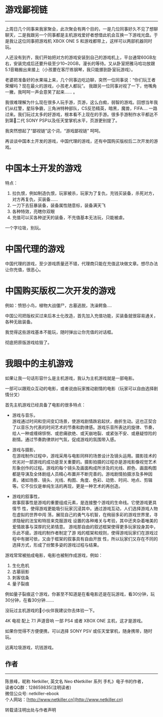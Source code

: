 # 游戏鄙视链

---

上周日几个同事来我家聚会，此次聚会有两个目的，一是几位同事好久不见了想聊聊天，二是我跟另一个同事都是主机游戏爱好者想借此机会互换一下游戏光盘。于是我让这位同事把游戏机 XBOX ONE S 和游戏都带上，这样可以两部机器同时玩。

人还没有到齐，我们开始把对方的游戏安装到自己的游戏机上，平台通常60GB左右，安装完成后还要升级至少10~20GB，漫长的等待。又从卧室把雅马哈功放跟5.1音箱搬出来接上（小孩要在客厅练钢琴，我只能挪到卧室玩游戏）。

老婆把准备好的水果端上来，几个同事边吃边聊，突然一位同事说：“你们玩王者荣耀吗？现在最火的游戏，小孩老人都玩”。 我跟另一位同事对视了一下，他嘴角一撇，我呵呵一声会意笑了起来...... 。

我很难理解为什么现在很多人玩手游，页游，这么白痴，弱智的游戏。回想当年我们从红警，星际争霸，三角洲特种部队，CS反恐精英，暗黑，魔兽，FIFA.... 一路过来。我们玩过太多的好游戏，根本看不上现在的手游。很多手游制作水平都达不到第二代 SONY PSP以及任天堂掌机水平，页游更别提了。

我突然想起了“鄙视链”这个词，“游戏鄙视链” 呵呵。

再谈谈中国本土开发的游戏，中国代理的游戏，还有中国购买版权后二次开发的游戏。

# 中国本土开发的游戏

特点：

1. 拉仇恨，例如制造仇恨，玩家被杀，玩家为了复仇，充钱买装备，杀死对方，对方再复仇，买装备......
2. 一刀下去狂暴装备，装备属性随意标，装备满天飞
3. 各种特效，亮瞎你双眼
4. 充值可以买各种逆天的装备，不充值基本无法玩，只能被虐。

一个字垃圾，别玩。

# 中国代理的游戏

中国代理的游戏，至少游戏质量还不错，代理商只能在充值这块做文章。想尽办法让你充值，很恶心。

# 中国购买版权二次开发的游戏

例如：愤怒小鸟，植物大战僵尸，古墓逃脱，洗澡鳄鱼....

中国公司把版权买过来后本土化改造，首先加入充值功能，买装备就很容易通关，各种无敌装备。

我觉得这些游戏基本不能玩，随时弹出让你充值的对话框。

彻底把原版游戏给毁了。

# 我眼中的主机游戏

如果让我一句话形容什么是主机游戏，我认为主机游戏就是一部电影。

一部可以跟观众互动的电影，或者说由玩家推动剧情的电影（玩家可以自由选择剧情分叉）

首先主机游戏已经具备了电影的很多特点：

* 游戏与音乐，  
  游戏通过时间和空间变幻场景，使游戏剧情跌宕起伏，曲折生动。这也正契合了以音乐为代表的时间艺术的节奏和韵律感。游戏乐音所表达的旋律、节奏，给人一种或缠绵悱恻、或悲痛欲绝、或天崩地裂、或紧张不安、或悬疑惊险的剧情。通过节奏韵律烘衬气氛，促成游戏的氛围带入感。

* 游戏与摄影，  
  在游戏制作过程中，游戏采用与电影同样的场景设计及镜头运用。摄影技术的优劣对一部游戏的成功是至关重要的。摄影拍摄的过程亦是游戏影像视觉艺术形象创作的过程。游戏的每个镜头及画面构成所涉及的光线、颜色、画面构图都是导演及全体剧组人员精心布置并不断完善的。游戏剧情拍摄涉及多种因素，诸如场景、镜头、光线、构图、角度、色彩、动势、时间、地点、剪辑等。它不仅仅是单纯生活的再现，更是一种艺术的再创造。

* 游戏的叙事性，  
  故事叙事性是游戏的重要组成元素，是连接整个游戏的生命线。它使游戏更具情节 性，使得游戏更能吸引玩家沉浸其中。通过游戏互动，人们选择游戏人物在虚拟的世界中闯 荡，展现自己的勇气与机智，在绚丽多彩的游戏世界里，寻求隐秘的法宝和特技来克服游戏 设置的各种难关与考验，其中还夹杂着唯美的爱情故事与深厚的兄弟情意。 游戏那自由的叙述框架使得更多玩家投身其中，乐此不疲。游戏的制作者制定了游 戏的框架和规则，使得游戏玩家们在游戏过程中有据可依，又由于框架的叙事具有自由开放 性，所以玩家们又存在不同的选择方式，形成了纷繁多姿的游戏过程与结果。

游戏常常被拍成电影，电影也被制作成游戏，例如：

1. 生化危机
2. 古墓丽影
3. 刺客信条
4. 量子裂痕

例如量子裂痕这个游戏，你甚至不知道是在看电影还是在玩游戏，看30分钟，玩30分钟，在看30分钟.......

没玩过主机游戏的小伙伴我建议你去体验一下。

4K 电视 配上 7.1 声道音响 一部 PS4 或者 XBOX ONE 主机，这才是游戏。

如果你觉得不方便便携，可以选择 SONY PSV 或任天堂掌机，随身携带，随时玩。

远离垃圾游戏，坑钱游戏。

## 作者

---

陈景峰，昵称 Netkiller, 英文名 Neo 《Netkiller 系列 手札》电子书的作者，  
读者QQ群：128659835\(注明读者\)  
微信公众号: netkiller-ebook  
个人网站：[http://www.netkiller.cn](http://www.netkiller.cn)

转载请注明出处与作者声明

